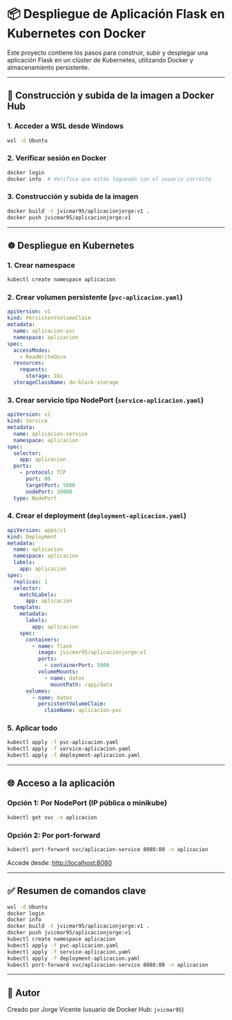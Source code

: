 # 📦 Despliegue de Aplicación Flask en Kubernetes con Docker

Este proyecto contiene los pasos para construir, subir y desplegar una aplicación Flask en un clúster de Kubernetes, utilizando Docker y almacenamiento persistente.

---

## 🐳 Construcción y subida de la imagen a Docker Hub

### 1. Acceder a WSL desde Windows

```bash
wsl -d Ubuntu
```

### 2. Verificar sesión en Docker

```bash
docker login
docker info  # Verifica que estás logueado con el usuario correcto
```

### 3. Construcción y subida de la imagen

```bash
docker build -t jvicmar95/aplicacionjorge:v1 .
docker push jvicmar95/aplicacionjorge:v1
```

---

## ☸️ Despliegue en Kubernetes

### 1. Crear namespace

```bash
kubectl create namespace aplicacion
```

### 2. Crear volumen persistente (`pvc-aplicacion.yaml`)

```yaml
apiVersion: v1
kind: PersistentVolumeClaim
metadata:
  name: aplicacion-pvc
  namespace: aplicacion
spec:
  accessModes:
    - ReadWriteOnce
  resources:
    requests:
      storage: 1Gi
  storageClassName: do-block-storage
```

### 3. Crear servicio tipo NodePort (`service-aplicacion.yaml`)

```yaml
apiVersion: v1
kind: Service
metadata:
  name: aplicacion-service
  namespace: aplicacion
spec:
  selector:
    app: aplicacion
  ports:
    - protocol: TCP
      port: 80
      targetPort: 5000
      nodePort: 30080
  type: NodePort
```

### 4. Crear el deployment (`deployment-aplicacion.yaml`)

```yaml
apiVersion: apps/v1
kind: Deployment
metadata:
  name: aplicacion
  namespace: aplicacion
  labels:
    app: aplicacion
spec:
  replicas: 1
  selector:
    matchLabels:
      app: aplicacion
  template:
    metadata:
      labels:
        app: aplicacion
    spec:
      containers:
        - name: flask
          image: jvicmar95/aplicacionjorge:v1
          ports:
            - containerPort: 5000
          volumeMounts:
            - name: datos
              mountPath: /app/data
      volumes:
        - name: datos
          persistentVolumeClaim:
            claimName: aplicacion-pvc
```

### 5. Aplicar todo

```bash
kubectl apply -f pvc-aplicacion.yaml
kubectl apply -f service-aplicacion.yaml
kubectl apply -f deployment-aplicacion.yaml
```

---

## 🌐 Acceso a la aplicación

### Opción 1: Por NodePort (IP pública o minikube)

```bash
kubectl get svc -n aplicacion
```

### Opción 2: Por port-forward

```bash
kubectl port-forward svc/aplicacion-service 8080:80 -n aplicacion
```

Accede desde: [http://localhost:8080](http://localhost:8080)

---

## ✅ Resumen de comandos clave

```bash
wsl -d Ubuntu
docker login
docker info
docker build -t jvicmar95/aplicacionjorge:v1 .
docker push jvicmar95/aplicacionjorge:v1
kubectl create namespace aplicacion
kubectl apply -f pvc-aplicacion.yaml
kubectl apply -f service-aplicacion.yaml
kubectl apply -f deployment-aplicacion.yaml
kubectl port-forward svc/aplicacion-service 8080:80 -n aplicacion
```

---

## 🧠 Autor

Creado por Jorge Vicente (usuario de Docker Hub: `jvicmar95`)